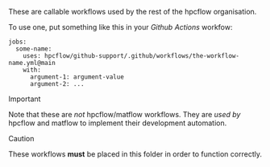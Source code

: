 These are callable workflows used by the rest of the hpcflow organisation.

To use one, put something like this in your _Github Actions_ workfow:

```
jobs:
  some-name:
    uses: hpcflow/github-support/.github/workflows/the-workflow-name.yml@main
    with:
      argument-1: argument-value
      argument-2: ...
```

> [!IMPORTANT]
> Note that these are _not_ hpcflow/matflow workflows. They are _used by_ hpcflow and matflow to implement their development automation.

> [!CAUTION]
> These workflows **must** be placed in this folder in order to function correctly.

